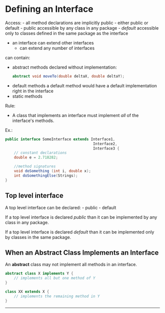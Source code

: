 
# Defining an Interface

Access:
    - all method declarations are implicitly public
    - either public or default
    - public
        accessible by any class in any package
    - *default*
        accessible only to classes defined in the same package as the interface

- an interface can extend other interfaces
    - can extend any number of interfaces

can contain:
- abstract methods
    declared without implementation:
    ```Java
    abstract void moveTo(double deltaX, double deltaY);
    ```
- default methods
    a default method would have a default implementation right
    in the interface
- static methods

Rule:
- A class that implements an interface must implement *all* of the interface's methods.

Ex.:

```Java
public interface SomeInterface extends Interface1,
                                        Interface2,
                                        Interface3 {
    // constant declarations
    double e = 2.718282;

    //method signatures
    void doSomething (int i, double x);
    int doSomethingElse(Strings);
}

```

## Top level interface

A top level interface can be declared:
    - public
    - default

If a top level interface is declared *public* than it can be implemented by any class in any package.

If a top level interface is declared *default* than it can be implemented only by classes in the same package.

## When an Abstract Class Implements an Interface

An __abstract__ class may not implement all methods in an interface.

```Java
abstract class X implements Y {
    // implements all but one method of Y
}

class XX extends X {
    // implements the remaining method in Y
}
```












---
